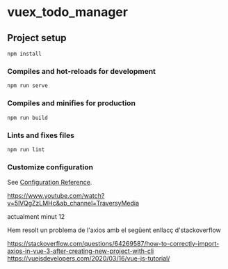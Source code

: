 # vuex_todo_manager

## Project setup
```
npm install
```

### Compiles and hot-reloads for development
```
npm run serve
```

### Compiles and minifies for production
```
npm run build
```

### Lints and fixes files
```
npm run lint
```

### Customize configuration
See [Configuration Reference](https://cli.vuejs.org/config/).


https://www.youtube.com/watch?v=5lVQgZzLMHc&ab_channel=TraversyMedia

actualment minut 12


Hem resolt un problema de l'axios amb el següent enllacç d'stackoverflow

https://stackoverflow.com/questions/64269587/how-to-correctly-import-axios-in-vue-3-after-creating-new-project-with-cli
https://vuejsdevelopers.com/2020/03/16/vue-js-tutorial/
